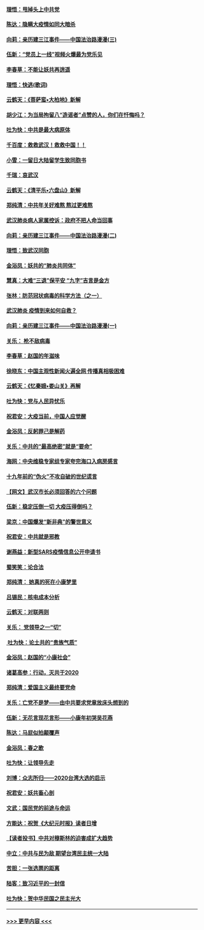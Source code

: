 #### [理悟：甩掉头上中共党](../pages/nsc993/n11838826.md?t=02030322) 
#### [陈达：隐瞒大疫情如同大暗杀](../pages/nsc993/n11838771.md?t=02030322) 
#### [向莉：亲历建三江事件——中国法治路漫漫(三)](../pages/nsc993/n11831825.md?t=02030322) 
#### [伍新：“党员上一线”视频火爆最为党乐见](../pages/nsc993/n11838200.md?t=02030322) 
#### [李春草：不能让妖共再逍遥](../pages/nsc993/n11838102.md?t=02030322) 
#### [理悟：快逃(歌词)](../pages/nsc993/n11838083.md?t=02030322) 
#### [云鹤天：《菩萨蛮▪大柏地》新解](../pages/nsc993/n11838059.md?t=02030322) 
#### [胡少江：为当局拘留八“造谣者”点赞的人，你们在忏悔吗？](../pages/nsc993/n11836801.md?t=02030322) 
#### [吐为快：中共是最大病原体](../pages/nsc993/n11836748.md?t=02030322) 
#### [千百度：救救武汉！救救中国！！](../pages/nsc993/n11836145.md?t=02030322) 
#### [小雪：一留日大陆留学生致同胞书](../pages/nsc993/n11834624.md?t=02030322) 
#### [千瑞：哀武汉](../pages/nsc993/n11833647.md?t=02030322) 
#### [云鹤天：《清平乐▪六盘山》新解](../pages/nsc993/n11833611.md?t=02030322) 
#### [郑纯清：中共年关好难熬 熬过更难熬](../pages/nsc993/n11833489.md?t=02030322) 
#### [武汉肺炎病人家属控诉：政府不把人命当回事](../pages/nsc993/n11833205.md?t=02030322) 
#### [向莉：亲历建三江事件——中国法治路漫漫(二)](../pages/nsc993/n11829102.md?t=02030322) 
#### [理悟：致武汉同胞](../pages/nsc993/n11831522.md?t=02030322) 
#### [金浴凤：妖共的“肺炎共同体”](../pages/nsc993/n11829448.md?t=02030322) 
#### [慧真：大难“三退”保平安 “九字”吉言是金方](../pages/nsc993/n11829501.md?t=02030322) 
#### [张林：防范冠状病毒的科学方法（之一）](../pages/nsc993/n11828618.md?t=02030322) 
#### [武汉肺炎 疫情到来如何自救？](../pages/nsc993/n11827632.md?t=02030322) 
#### [向莉：亲历建三江事件——中国法治路漫漫(一)](../pages/nsc993/n11827190.md?t=02030322) 
#### [关乐： 枪不敌病毒](../pages/nsc993/n11826746.md?t=02030322) 
#### [李春草：赵国的年滋味](../pages/nsc993/n11826321.md?t=02030322) 
#### [徐晓东：中国主观性新闻火遍全网 传播真相极困难](../pages/nsc993/n11826508.md?t=02030322) 
#### [云鹤天：《忆秦娥▪娄山关》再解](../pages/nsc993/n11824682.md?t=02030322) 
#### [吐为快：党与人民异忧乐](../pages/nsc993/n11824660.md?t=02030322) 
#### [祝君安：大疫当前，中国人应觉醒](../pages/nsc993/n11821946.md?t=02030322) 
#### [金浴凤：反躬罪己是解药](../pages/nsc993/n11820280.md?t=02030322) 
#### [关乐：中共的“最高绝密”就是“要命”](../pages/nsc993/n11816946.md?t=02030322) 
#### [海网：中央维稳专家组专家夸完海口入病房感言](../pages/nsc993/n11815138.md?t=02030322) 
#### [十九年前的“伪火”不攻自破的世纪谎言](../pages/nsc993/n11813238.md?t=02030322) 
#### [【网文】武汉市长必须回答的六个问题](../pages/nsc993/n11813848.md?t=02030322) 
#### [伍新：稳定压倒一切 大疫压得倒吗？](../pages/nsc993/n11812634.md?t=02030322) 
#### [梁京：中国爆发“新非典”的警世意义](../pages/nsc993/n11812554.md?t=02030322) 
#### [祝君安：中共就是邪教](../pages/nsc993/n11812431.md?t=02030322) 
#### [谢燕益：新型SARS疫情信息公开申请书](../pages/nsc993/n11808840.md?t=02030322) 
#### [蜀笑笑：论合法](../pages/nsc993/n11808064.md?t=02030322) 
#### [郑纯清： 她真的死在小康梦里](../pages/nsc993/n11806623.md?t=02030322) 
#### [吕锡民：核电成本分析](../pages/nsc993/n11806284.md?t=02030322) 
#### [云鹤天：对联两则](../pages/nsc993/n11805957.md?t=02030322) 
#### [关乐： 党领导之一“切”](../pages/nsc993/n11804505.md?t=02030322) 
#### [ 吐为快：论土共的“贵族气质”](../pages/nsc993/n11804490.md?t=02030322) 
#### [金浴凤：赵国的“小康社会”](../pages/nsc993/n11804452.md?t=02030322) 
#### [诸葛高参：行动，灭共于2020](../pages/nsc993/n11804120.md?t=02030322) 
#### [郑纯清：爱国主义最终要党命](../pages/nsc993/n11802197.md?t=02030322) 
#### [关乐：亡党不是梦——由中共要求党章放床头想到的](../pages/nsc993/n11802156.md?t=02030322) 
#### [伍新：无花言现花言形——小康年初哭吴花燕](../pages/nsc993/n11800044.md?t=02030322) 
#### [陈达：马屁似拍颠覆声](../pages/nsc993/n11800010.md?t=02030322) 
#### [金浴凤：春之歌](../pages/nsc993/n11797687.md?t=02030322) 
#### [吐为快：让领导先走](../pages/nsc993/n11797512.md?t=02030322) 
#### [刘博：众志所归——2020台湾大选的启示](../pages/nsc993/n11796878.md?t=02030322) 
#### [祝君安：妖共畜心剖](../pages/nsc993/n11794273.md?t=02030322) 
#### [文武：国民党的前途与命运](../pages/nsc993/n11794198.md?t=02030322) 
#### [方能达：祝贺《大纪元时报》读者日增](../pages/nsc993/n11793807.md?t=02030322) 
#### [【读者投书】中共对穆斯林的迫害成扩大趋势](../pages/nsc993/n11791371.md?t=02030322) 
#### [中立：中共与民为敌 期望台湾民主统一大陆](../pages/nsc993/n11790392.md?t=02030322) 
#### [苦胆：一张选票的距离](../pages/nsc993/n11788914.md?t=02030322) 
#### [陆客：致习近平的一封信](../pages/nsc993/n11788867.md?t=02030322) 
#### [吐为快：贺中华民国之民主光大](../pages/nsc993/n11788618.md?t=02030322) 

----
#### [ >>> 更早内容 <<< ](../indexes/nsc993-earlier.md)
